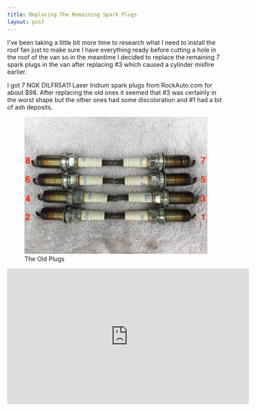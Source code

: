 ```yaml
---
title: Replacing The Remaining Spark Plugs
layout: post
---
```


I've been taking a little bit more time to research what I need to install the roof fan just to make sure I have everything ready before cutting a hole in the roof of the van so in the meantime I decided to replace the remaining 7 spark plugs in the van after replacing #3 which caused a cylinder misfire earlier.

I got 7 NGK DILFR5A11 Laser Iridium spark plugs from RockAuto.com for about $98. After replacing the old ones it seemed that #3 was certainly in the worst shape but the other ones had some discoloration and #1 had a bit of ash deposits.

<figure>
  <a href="/images/IMG_0061.jpg"><img src="/images/IMG_0061.jpg"></a>
  <figcaption>The Old Plugs</figcaption>
</figure>

<iframe width="560" height="315" src="https://www.youtube.com/embed/215eMzBrgnM" frameborder="0" allowfullscreen></iframe>